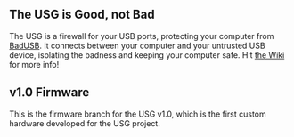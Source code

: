 ## The USG is Good, not Bad
The USG is a firewall for your USB ports, protecting your computer from [BadUSB](https://srlabs.de/badusb/). It connects between your computer and your untrusted USB device, isolating the badness and keeping your computer safe. Hit [the Wiki](https://github.com/robertfisk/USG/wiki) for more info!

## v1.0 Firmware
This is the firmware branch for the USG v1.0, which is the first custom hardware developed for the USG project.


